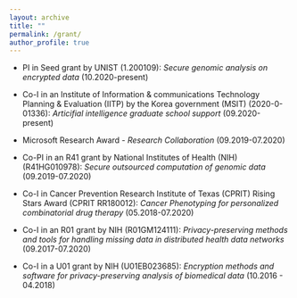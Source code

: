 ```yaml
---
layout: archive
title: ""
permalink: /grant/
author_profile: true
---
```

 * PI in Seed grant by UNIST (1.200109): _Secure genomic analysis on encrypted data_ (10.2020-present)

 * Co-I in an Institute of Information & communications Technology Planning & Evaluation (IITP) by the Korea government (MSIT) (2020-0-01336): _Articifial intelligence graduate school support_ (09.2020-present)
 
 * Microsoft Research Award - _Research Collaboration_ (09.2019-07.2020) 
 
 * Co-PI in an R41 grant by National Institutes of Health (NIH) (R41HG010978): _Secure outsourced computation of genomic data_ (09.2019-07.2020)

 * Co-I in Cancer Prevention Research Institute of Texas (CPRIT) Rising Stars Award (CPRIT RR180012): _Cancer Phenotyping for personalized combinatorial drug therapy_ (05.2018-07.2020)

 * Co-I in an R01 grant by NIH (R01GM124111): _Privacy-preserving methods and tools for handling missing data in distributed health data networks_ (09.2017-07.2020)

 * Co-I in a U01 grant by NIH (U01EB023685): _Encryption methods and software for privacy-preserving analysis of biomedical data_ (10.2016 - 04.2018)
